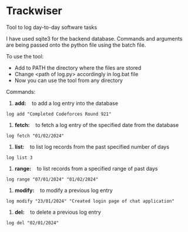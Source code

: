 # Trackwiser

Tool to log day-to-day software tasks

I have used sqite3 for the backend database. Commands and arguments are being passed onto the python file using the batch file.

To use the tool:

- Add to PATH the directory where the files are stored
- Change \<path of log.py> accordingly in log.bat file
- Now you can use the tool from any directory

Commands:

1. **add:** &nbsp;&nbsp; to add a log entry into the database

```
log add "Completed Codeforces Round 921"
```

1. **fetch:** &nbsp;&nbsp; to fetch a log entry of the specified date from the database

```
log fetch "01/02/2024"
```

1. **list:** &nbsp;&nbsp; to list log records from the past specified number of days

```
log list 3
```

1. **range:** &nbsp;&nbsp; to list records from a specified range of past days

```
log range "07/01/2024" "01/02/2024"
```

1. **modify:** &nbsp;&nbsp; to modify a previous log entry

```
log modify "23/01/2024" "Created login page of chat application"
```

1. **del:** &nbsp;&nbsp; to delete a previous log entry

```
log del "02/01/2024"
```
